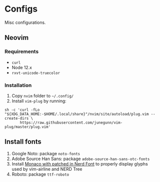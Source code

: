 # Configs

Misc configurations.

## Neovim

### Requirements

- `curl`
- Node 12.x
- `rxvt-unicode-truecolor`

### Installation

1. Copy `nvim` folder to `~/.config/`
2. Install `vim-plug` by running:

```
sh -c 'curl -fLo "${XDG_DATA_HOME:-$HOME/.local/share}"/nvim/site/autoload/plug.vim --create-dirs \
       https://raw.githubusercontent.com/junegunn/vim-plug/master/plug.vim'
```

## Install fonts

1. Google Noto: package `noto-fonts`
2. Adobe Source Han Sans: package `adobe-source-han-sans-otc-fonts`
3. Install [Monaco with patched in Nerd Font](https://github.com/Karmenzind/monaco-nerd-fonts) to properly display glyphs used by vim-airline and NERD Tree
4. Roboto: package `ttf-roboto`
